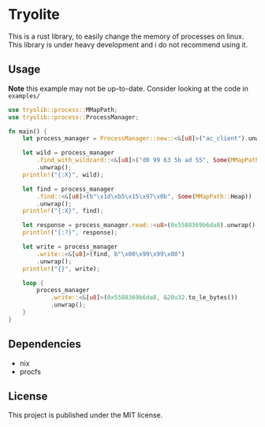 # Tryolite

This is a rust library, to easily change the memory of processes on linux.
This library is under heavy development and i do not recommend using it.


## Usage

**Note** this example may not be up-to-date.
Consider looking at the code in `examples/`

```rust
use tryolib::process::MMapPath;
use tryolib::process::ProcessManager;

fn main() {
    let process_manager = ProcessManager::new::<&[u8]>("ac_client").unwrap();

    let wild = process_manager
        .find_with_wildcard::<&[u8]>("d0 99 63 5b ad 55", Some(MMapPath::Heap))
        .unwrap();
    println!("{:X}", wild);

    let find = process_manager
        .find::<&[u8]>(b"\x1d\xb5\x15\x97\x0b", Some(MMapPath::Heap))
        .unwrap();
    println!("{:X}", find);

    let response = process_manager.read::<u8>(0x5588369b6da8).unwrap();
    println!("{:?}", response);

    let write = process_manager
        .write::<&[u8]>(find, b"\x00\x99\x99\x00")
        .unwrap();
    println!("{}", write);

    loop {
        process_manager
            .write::<&[u8]>(0x5588369b6da8, &20u32.to_le_bytes())
            .unwrap();
    }
}
```

## Dependencies

- nix
- procfs

## License

This project is published under the MIT license.